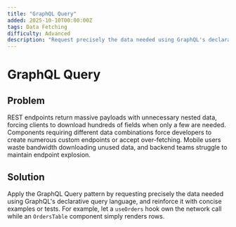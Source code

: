 ```yaml
---
title: "GraphQL Query"
added: 2025-10-10T00:00:00Z
tags: Data Fetching
difficulty: Advanced
description: "Request precisely the data needed using GraphQL's declarative query language."
---
```

# GraphQL Query

## Problem

REST endpoints return massive payloads with unnecessary nested data, forcing clients to download hundreds of fields when only a few are needed. Components requiring different data combinations force developers to create numerous custom endpoints or accept over-fetching. Mobile users waste bandwidth downloading unused data, and backend teams struggle to maintain endpoint explosion.

## Solution

Apply the GraphQL Query pattern by requesting precisely the data needed using GraphQL's declarative query language, and reinforce it with concise examples or tests. For example, let a `useOrders` hook own the network call while an `OrdersTable` component simply renders rows.
